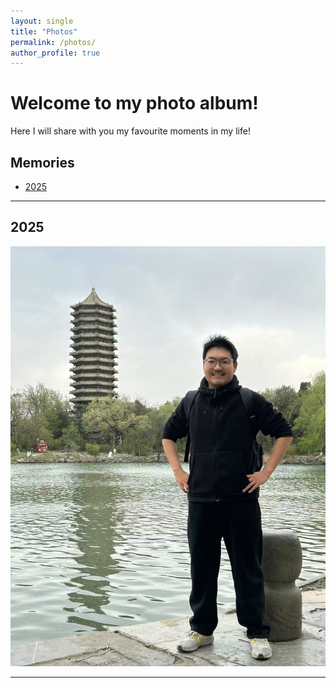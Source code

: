 ```yaml
---
layout: single
title: "Photos"
permalink: /photos/
author_profile: true
---
```


# Welcome to my photo album!

Here I will share with you my favourite moments in my life!

## Memories

- [2025](#year-2025)


---

## 2025

![北大未名湖](/images/20250412_1.jpg)

---
